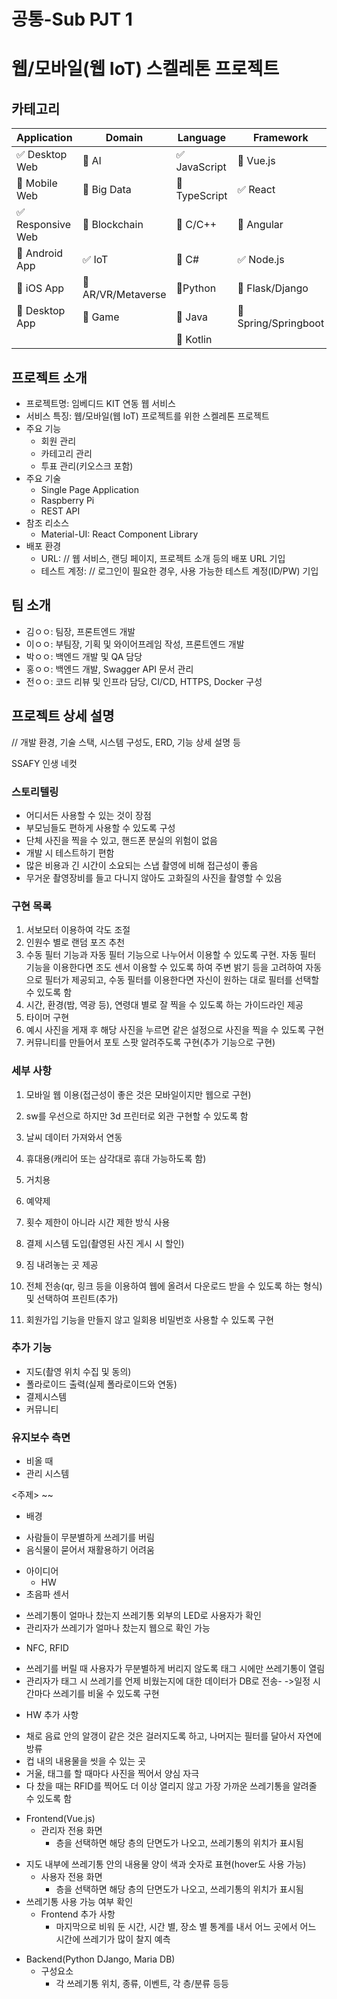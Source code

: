 # 공통-Sub PJT 1

# 웹/모바일(웹 IoT) 스켈레톤 프로젝트

<!-- 필수 항목 -->

## 카테고리

| Application | Domain | Language | Framework |
| ---- | ---- | ---- | ---- |
| :white_check_mark: Desktop Web | :black_square_button: AI | :white_check_mark: JavaScript | :black_square_button: Vue.js |
| :black_square_button: Mobile Web | :black_square_button: Big Data | :black_square_button: TypeScript | :white_check_mark: React |
| :white_check_mark: Responsive Web | :black_square_button: Blockchain | :black_square_button: C/C++ | :black_square_button: Angular |
| :black_square_button: Android App | :white_check_mark: IoT | :black_square_button: C# | :white_check_mark: Node.js |
| :black_square_button: iOS App | :black_square_button: AR/VR/Metaverse | :black_square_button: ​Python | :black_square_button: Flask/Django |
| :black_square_button: Desktop App | :black_square_button: Game | :black_square_button: Java | :black_square_button: Spring/Springboot |
| | | :black_square_button: Kotlin | |

<!-- 필수 항목 -->

## 프로젝트 소개

* 프로젝트명: 임베디드 KIT 연동 웹 서비스
* 서비스 특징: 웹/모바일(웹 IoT) 프로젝트를 위한 스켈레톤 프로젝트
* 주요 기능
  - 회원 관리
  - 카테고리 관리
  - 투표 관리(키오스크 포함)
* 주요 기술
  - Single Page Application
  - Raspberry Pi
  - REST API
* 참조 리소스
  * Material-UI: React Component Library 
* 배포 환경
  - URL: // 웹 서비스, 랜딩 페이지, 프로젝트 소개 등의 배포 URL 기입
  - 테스트 계정: // 로그인이 필요한 경우, 사용 가능한 테스트 계정(ID/PW) 기입

<!-- 자유 양식 -->

## 팀 소개
* 김ㅇㅇ: 팀장, 프론트엔드 개발
* 이ㅇㅇ: 부팀장, 기획 및 와이어프레임 작성, 프론트엔드 개발
* 박ㅇㅇ: 백엔드 개발 및 QA 담당
* 홍ㅇㅇ: 백엔드 개발, Swagger API 문서 관리
* 전ㅇㅇ: 코드 리뷰 및 인프라 담당, CI/CD, HTTPS, Docker 구성

<!-- 자유 양식 -->

## 프로젝트 상세 설명

// 개발 환경, 기술 스택, 시스템 구성도, ERD, 기능 상세 설명 등

SSAFY 인생 네컷

###	스토리텔링   

- 어디서든 사용할 수 있는 것이 장점   
- 부모님들도 편하게 사용할 수 있도록 구성   
- 단체 사진을 찍을 수 있고, 핸드폰 분실의 위험이 없음   
- 개발 시 테스트하기 편함
- 많은 비용과 긴 시간이 소요되는 스냅 촬영에 비해 접근성이 좋음
- 무거운 촬영장비를 들고 다니지 않아도 고화질의 사진을 촬영할 수 있음


###	구현 목록

1.	서보모터 이용하여 각도 조절
2.	인원수 별로 랜덤 포즈 추천
3.	수동 필터 기능과 자동 필터 기능으로 나누어서 이용할 수 있도록 구현. 자동 필터 기능을 이용한다면 조도 센서 이용할 수 있도록 하여 주변 밝기 등을 고려하여 자동으로 필터가 제공되고, 수동 필터를 이용한다면 자신이 원하는 대로 필터를 선택할 수 있도록 함
4.	시간, 환경(밤, 역광 등), 연령대 별로 잘 찍을 수 있도록 하는 가이드라인 제공
5.	타이머 구현
6.	예시 사진을 게재 후 해당 사진을 누르면 같은 설정으로 사진을 찍을 수 있도록 구현
7.	커뮤니티를 만들어서 포토 스팟 알려주도록 구현(추가 기능으로 구현)

###	세부 사항

1.	모바일 웹 이용(접근성이 좋은 것은 모바일이지만 웹으로 구현)
2.	sw를 우선으로 하지만 3d 프린터로 외관 구현할 수 있도록 함
3.	날씨 데이터 가져와서 연동
4.	휴대용(캐리어 또는 삼각대로 휴대 가능하도록 함)
5.	거치용   

6. 예약제   
7. 횟수 제한이 아니라 시간 제한 방식 사용   
8. 결제 시스템 도입(촬영된 사진 게시 시 할인)   
9. 짐 내려놓는 곳 제공   
10. 전체 전송(qr, 링크 등을 이용하여 웹에 올려서 다운로드 받을 수 있도록 하는 형식) 및 선택하여 프린트(추가)   
11. 회원가입 기능을 만들지 않고 일회용 비밀번호 사용할 수 있도록 구현   

###	추가 기능   

- 지도(촬영 위치 수집 및 동의)   
- 폴라로이드 출력(실제 폴라로이드와 연동)   
- 결제시스템   
- 커뮤니티

###	유지보수 측면   

- 비올 때   
- 관리 시스템

<주제> ~~
* 배경
- 사람들이 무분별하게 쓰레기를 버림
- 음식물이 묻어서 재활용하기 어려움
* 아이디어
  * HW
* 초음파 센서
- 쓰레기통이 얼마나 찼는지 쓰레기통 외부의 LED로 사용자가 확인
- 관리자가 쓰레기가 얼마나 찼는지 웹으로 확인 가능
* NFC, RFID
- 쓰레기를 버릴 때 사용자가 무분별하게 버리지 않도록 태그 시에만 쓰레기통이 열림
- 관리자가 태그 시 쓰레기를 언제 비웠는지에 대한 데이터가 DB로 전송-
 ->일정 시간마다 쓰레기를 비울 수 있도록 구현
* HW 추가 사항
- 채로 음료 안의 알갱이 같은 것은 걸러지도록 하고, 나머지는 필터를 달아서 자연에 방류
- 컵 내의 내용물을 씻을 수 있는 곳
- 거울, 태그를 할 때마다 사진을 찍어서 양심 자극
- 다 찼을 때는 RFID를 찍어도 더 이상 열리지 않고 가장 가까운 쓰레기통을 알려줄 수 있도록 함
* Frontend(Vue.js)
  * 관리자 전용 화면
    - 층을 선택하면 해당 층의 단면도가 나오고, 쓰레기통의 위치가 표시됨
- 지도 내부에 쓰레기통 안의 내용물 양이 색과 숫자로 표현(hover도 사용 가능)
  * 사용자 전용 화면
    - 층을 선택하면 해당 층의 단면도가 나오고, 쓰레기통의 위치가 표시됨
- 쓰레기통 사용 가능 여부 확인
    * Frontend 추가 사항
      - 마지막으로 비워 둔 시간, 시간 별, 장소 별 통계를 내서 어느 곳에서 어느 시간에 쓰레기가 많이 찰지 예측
* Backend(Python DJango, Maria DB)
  * 구성요소
    - 각 쓰레기통 위치, 종류, 이벤트, 각 층/분류 등등


